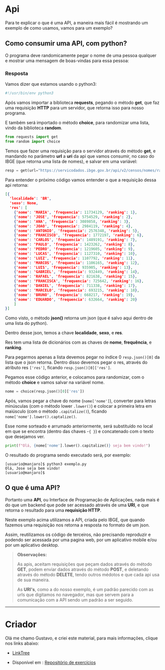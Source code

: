 # Api

Para te explicar o que é uma API, a maneira mais fácil é mostrando um exemplo de como usamos, vamos para um exemplo?


## Como consumir uma API, com python?
O programa deve randomicamente pegar o nome de uma pessoa qualquer e mostrar uma mensagem de boas-vindas para essa pessoa:   


### Resposta
Vamos dizer que estamos usando o python3:

```python
#!/usr/bin/env python3
```

Após vamos importar a biblioteca **requests**, pegando o método **get**, que faz uma requisição **HTTP** para um servidor, que retorna isso para nosso programa.

E também será importado o método **choice**, para randomizar uma lista, vindo da biblioteca **random**.

```python
from requests import get
from random import choice

```

Temos que fazer uma requisição para o servidor através do método **get**, e mandando no parâmetro **url** a **uri** da api que vamos consumir, no caso do IBGE (que retorna uma lista de nomes), e salvar em uma variável:

```python
resp = get(url="https://servicodados.ibge.gov.br/api/v2/censos/nomes/ranking")
```

Para entender o próximo código vamos entender o que a requisição dessa api retorna:

```json
[{
  'localidade': 'BR',
  'sexo': None,
  'res': [
    {'nome': 'MARIA', 'frequencia': 11734129, 'ranking': 1},  
    {'nome': 'JOSE', 'frequencia': 5754529, 'ranking': 2},
    {'nome': 'ANA', 'frequencia': 3089858, 'ranking': 3},
    {'nome': 'JOAO', 'frequencia': 2984119, 'ranking': 4},
    {'nome': 'ANTONIO', 'frequencia': 2576348, 'ranking': 5},
    {'nome': 'FRANCISCO', 'frequencia': 1772197, 'ranking': 6},
    {'nome': 'CARLOS', 'frequencia': 1489191, 'ranking': 7},
    {'nome': 'PAULO', 'frequencia': 1423262, 'ranking': 8},
    {'nome': 'PEDRO', 'frequencia': 1219605, 'ranking': 9},
    {'nome': 'LUCAS', 'frequencia': 1127310, 'ranking': 10},
    {'nome': 'LUIZ', 'frequencia': 1107792, 'ranking': 11},
    {'nome': 'MARCOS', 'frequencia': 1106165, 'ranking': 12},
    {'nome': 'LUIS', 'frequencia': 935905, 'ranking': 13},
    {'nome': 'GABRIEL', 'frequencia': 932449, 'ranking': 14},
    {'nome': 'RAFAEL', 'frequencia': 821638, 'ranking': 15},
    {'nome': 'FRANCISCA', 'frequencia': 725642, 'ranking': 16},
    {'nome': 'DANIEL', 'frequencia': 711338, 'ranking': 17},
    {'nome': 'MARCELO', 'frequencia': 693215, 'ranking': 18},
    {'nome': 'BRUNO', 'frequencia': 668217, 'ranking': 19},
    {'nome': 'EDUARDO', 'frequencia': 632664, 'ranking': 20}
    ]
}]
```

Como visto, o método **json()** retorna um json (que é salvo aqui dentro de uma lista do python).

Dentro desse json, temos a chave **localidade**, **sexo**, e **res**.

Res tem uma lista de dicionários com as chaves de **nome**, **frequência**, e **ranking**.

Para pegarmos apenas a lista devemos pegar no índice 0 ```resp.json()[0]``` da lista que o json retorna. Dentro disso devemos pegar o res, através do atributo res ```['res']```, ficando ```resp.json()[0]['res']```.

Pegamos esse código anterior, e colocamos para randomizar, com o método **choice** e vamos salvar na variável nome.

```python
nome = choice(resp.json()[0]['res'])
```

Após, vamos pegar a chave do nome (```nome['nome']```), converter para letras minúsculas (com o método lower ```.lower()```) e colocar a primeira letra em maiúsculo (com o método ```.capitalize()```), ficando ```nome['nome'].lower().captalize()```.

Esse nome sorteado e arrumado anteriormente, será substituído no local em que se encontra (dentro das chaves -```{ }```) e concatenado com o texto que desejamos ver.

```python
print(f"Olá, {nome['nome'].lower().capitalize()} seja bem vindo!")
```

O resultado do programa sendo executado será, por exemplo:
```text
[usuario@manjaro]$ python3 exemplo.py
Olá, Jose seja bem vindo!
[usuario@manjaro]$
```

## O que é uma API?

Portanto uma **API**, ou Interface de Programação de Aplicações, nada mais é do que um backend que pode ser acessado através de uma **URI**, e que retorna o resultado para uma **requisição HTTP**.

Neste exemplo acima utilizamos a API, criada pelo IBGE, que quando fazemos uma requisição nos retorna a resposta no formato de um json.

Assim, reutilizamos os código de terceiros, não precisando reproduzir e podendo ser acessada por uma pagina web, por um aplicativo mobile e/ou  por um aplicativo desktop.


> **Observações:**
>
>  As apis, aceitam requisições que peçam dados através do método **GET**, podem enviar dados através do método **POST**, e deletando através do método **DELETE**, tendo outros médotos e que cada api usa de sua maneira.
>
> As **URI's**, como a do nosso exemplo, é um padrão parecido com as urls que digitamos no navegador, mas que servem para a comunicação com a API sendo um padrão a ser seguido.

***

# Criador
Olá me chamo Gustavo, e criei este material, para mais informações, clique nos links abaixo:

* [LinkTree](https://www.linktree.com.br/gusleaooliveira)


* Disponível em : [Repositório de exercícios](https://github.com/gusleaooliveira/materialEstudo)
